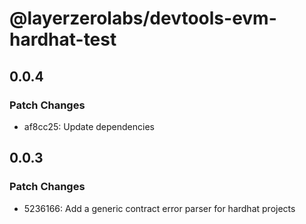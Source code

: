 # @layerzerolabs/devtools-evm-hardhat-test

## 0.0.4

### Patch Changes

- af8cc25: Update dependencies

## 0.0.3

### Patch Changes

- 5236166: Add a generic contract error parser for hardhat projects

